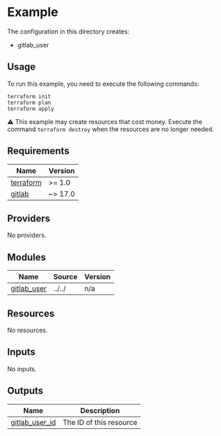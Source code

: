# Example

The configuration in this directory creates:

* gitlab_user

## Usage

To run this example, you need to execute the following commands:

```shell
terraform init
terraform plan
terraform apply
```

:warning: This example may create resources that cost money. Execute the
command `terraform destroy` when the resources are no longer needed.

<!-- BEGIN_TF_DOCS -->
## Requirements

| Name | Version |
|------|---------|
| <a name="requirement_terraform"></a> [terraform](#requirement\_terraform) | >= 1.0 |
| <a name="requirement_gitlab"></a> [gitlab](#requirement\_gitlab) | ~> 17.0 |

## Providers

No providers.

## Modules

| Name | Source | Version |
|------|--------|---------|
| <a name="module_gitlab_user"></a> [gitlab\_user](#module\_gitlab\_user) | ../../ | n/a |

## Resources

No resources.

## Inputs

No inputs.

## Outputs

| Name | Description |
|------|-------------|
| <a name="output_gitlab_user_id"></a> [gitlab\_user\_id](#output\_gitlab\_user\_id) | The ID of this resource |
<!-- END_TF_DOCS -->
